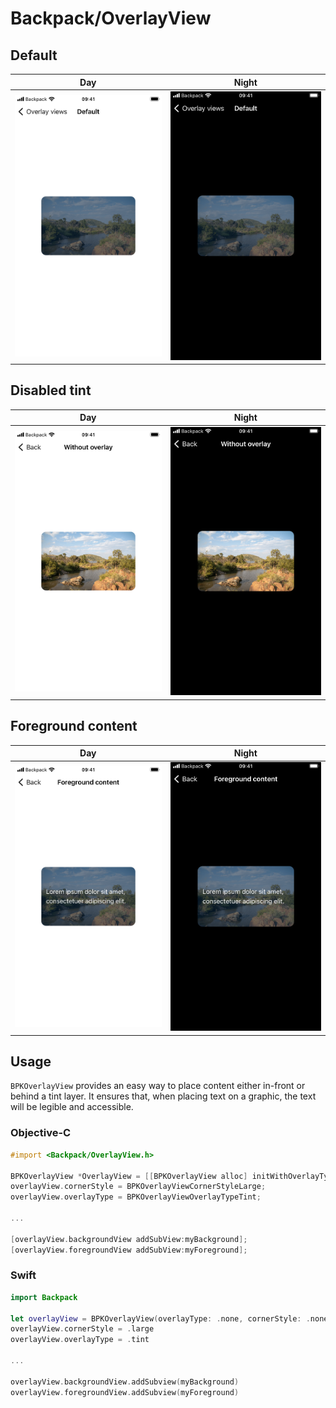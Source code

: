 # Backpack/OverlayView

## Default

| Day | Night |
| --- | --- |
| ![iPhone 8 simulator](https://raw.githubusercontent.com/Skyscanner/backpack-ios/main/screenshots/iPhone%208-overlay-view___default_lm.png) |![iPhone 8 simulator - dark mode](https://raw.githubusercontent.com/Skyscanner/backpack-ios/main/screenshots/iPhone%208-overlay-view___default_dm.png) |

## Disabled tint

| Day | Night |
| --- | --- |
| ![iPhone 8 simulator](https://raw.githubusercontent.com/Skyscanner/backpack-ios/main/screenshots/iPhone%208-overlay-view___overlay-type-none_lm.png) |![iPhone 8 simulator - dark mode](https://raw.githubusercontent.com/Skyscanner/backpack-ios/main/screenshots/iPhone%208-overlay-view___overlay-type-none_dm.png) |

## Foreground content

| Day | Night |
| --- | --- |
| ![iPhone 8 simulator](https://raw.githubusercontent.com/Skyscanner/backpack-ios/main/screenshots/iPhone%208-overlay-view___foreground-content_lm.png) |![iPhone 8 simulator - dark mode](https://raw.githubusercontent.com/Skyscanner/backpack-ios/main/screenshots/iPhone%208-overlay-view___foreground-content_dm.png) |


## Usage

`BPKOverlayView` provides an easy way to place content either in-front or behind a tint layer. It ensures that, when placing text on a graphic, the text will be legible and accessible.

### Objective-C

```objective-c
#import <Backpack/OverlayView.h>

BPKOverlayView *OverlayView = [[BPKOverlayView alloc] initWithOverlayType:BPKOverlayViewOverlayTypeNone cornerStyle:BPKOverlayViewCornerStyleNone];
overlayView.cornerStyle = BPKOverlayViewCornerStyleLarge;
overlayView.overlayType = BPKOverlayViewOverlayTypeTint;

...

[overlayView.backgroundView addSubView:myBackground];
[overlayView.foregroundView addSubView:myForeground];
```

### Swift

```swift
import Backpack

let overlayView = BPKOverlayView(overlayType: .none, cornerStyle: .none)
overlayView.cornerStyle = .large
overlayView.overlayType = .tint

...

overlayView.backgroundView.addSubview(myBackground)
overlayView.foregroundView.addSubview(myForeground)
```
